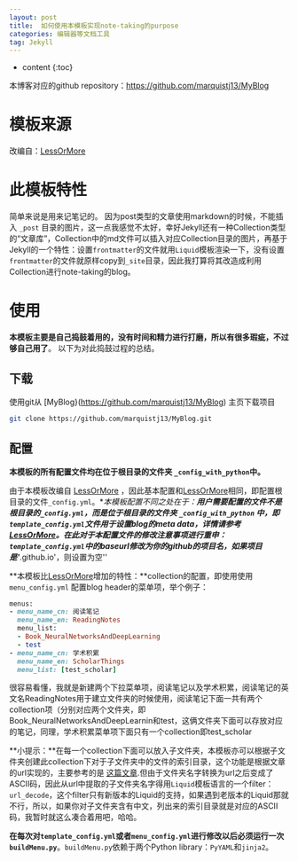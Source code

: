 ```yaml
---
layout: post
title:  如何使用本模板实现note-taking的purpose
categories: 编辑器等文档工具
tag: Jekyll
---
```



* content
{:toc}



本博客对应的github repository：https://github.com/marquistj13/MyBlog


模板来源
====================================
改编自：[LessOrMore](https://github.com/luoyan35714/LessOrMore)

此模板特性
====================================
简单来说是用来记笔记的。
因为post类型的文章使用markdown的时候，不能插入 `_post` 目录的图片，这一点我感觉不太好，幸好Jekyll还有一种Collection类型的“文章库”，Collection中的md文件可以插入对应Collection目录的图片，再基于Jekyll的一个特性：设置`frontmatter`的文件就用`Liquid`模板渲染一下，没有设置`frontmatter`的文件就原样copy到`_site`目录，因此我打算将其改造成利用Collection进行note-taking的blog。


使用
====================================
**本模板主要是自己捣鼓着用的，没有时间和精力进行打磨，所以有很多瑕疵，不过够自己用了**。
以下为对此捣鼓过程的总结。

下载
------------------------------------

使用git从 [MyBlog}(https://github.com/marquistj13/MyBlog) 主页下载项目

``` bash
git clone https://github.com/marquistj13/MyBlog.git
```

配置
------------------------------------
**本模板的所有配置文件均在位于根目录的文件夹 `_config_with_python`中。**

由于本模板改编自 [LessOrMore](https://github.com/luoyan35714/LessOrMore) ，因此基本配置和[LessOrMore](https://github.com/luoyan35714/LessOrMore)相同，即配置根目录的文件`_config.yml`。**本模板配置不同之处在于：**用户需要配置的文件不是根目录的`_config.yml`，而是位于根目录的文件夹 `_config_with_python` 中，即`template_config.yml`文件用于设置blog的meta data，详情请参考 [LessOrMore](https://github.com/luoyan35714/LessOrMore)。在此对于本配置文件的修改注意事项进行重申：`template_config.yml`中的baseurl修改为你的github的项目名，如果项目是'***.github.io'，则设置为空''

**本模板比[LessOrMore](https://github.com/luoyan35714/LessOrMore)增加的特性：**collection的配置，即使用使用 `menu_config.yml` 配置blog header的菜单项，举个例子：


```ruby
menus:
- menu_name_cn: 阅读笔记
  menu_name_en: ReadingNotes
  menu_list:
  - Book_NeuralNetworksAndDeepLearning
  - test
- menu_name_cn: 学术积累
  menu_name_en: ScholarThings
  menu_list: [test_scholar]
```

很容易看懂，我就是新建两个下拉菜单项，阅读笔记以及学术积累，阅读笔记的英文名ReadingNotes用于建立文件夹的时候使用，阅读笔记下面一共有两个collection项（分别对应两个文件夹，即Book_NeuralNetworksAndDeepLearnin和test，这俩文件夹下面可以存放对应的笔记，同理，学术积累菜单项下面只有一个collection即test_scholar

**小提示：**在每一个collection下面可以放入子文件夹，本模板亦可以根据子文件夹创建此collection下对于子文件夹中的文件的索引目录，这个功能是根据文章的url实现的，主要参考的是 [这篇文章](https://thinkshout.com/blog/2014/12/creating-dynamic-menus-in-jekyll/).但由于文件夹名字转换为url之后变成了ASCII码，因此从url中提取的子文件夹名字得用`Liquid`模板语言的一个filter：`url_decode`，这个filter只有新版本的Liquid的支持，如果遇到老版本的Liquid那就不行，所以，如果你对子文件夹含有中文，列出来的索引目录就是对应的ASCII码，我暂时就这么凑合着用吧，哈哈。

**在每次对`template_config.yml`或者`menu_config.yml`进行修改以后必须运行一次`buildMenu.py`**。`buildMenu.py`依赖于两个Python library：`PyYAML`和`jinja2`。